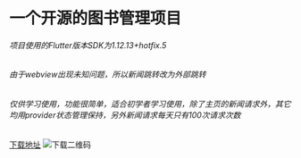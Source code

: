 # 一个开源的图书管理项目
###### 项目使用的Flutter版本SDK为1.12.13+hotfix.5
###### 由于webview出现未知问题，所以新闻跳转改为外部跳转
###### 仅供学习使用，功能很简单，适合初学者学习使用，除了主页的新闻请求外，其它均用provider状态管理保持，另外新闻请求每天只有100次请求次数
[下载地址](https://www.pgyer.com/5HVy)
![下载二维码](https://www.pgyer.com/app/qrcode/5HVy)

